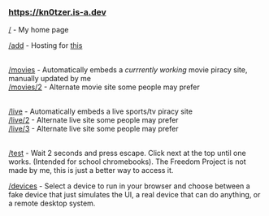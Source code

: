### https://kn0tzer.is-a.dev

<p><a href="https://kn0tzer.is-a.dev">/</a> - My home page</p>

<a href="https://kn0tzer.is-a.dev/add">/add</a> - Hosting for <a href="https://github.com/Kn0tzer/Add-to-Homescreen">this</a><br><br>

<a href="https://kn0tzer.is-a.dev/movies">/movies</a> - Automatically embeds a *currrently working* movie piracy site, manually updated by me<br>
<a href="https://kn0tzer.is-a.dev/movies/2">/movies/2</a> - Alternate movie site some people may prefer<br><br>

<a href="https://kn0tzer.is-a.dev/live">/live</a> - Automatically embeds a live sports/tv piracy site<br>
<a href="https://kn0tzer.is-a.dev/live/2">/live/2</a> - Alternate live site some people may prefer<br>
<a href="https://kn0tzer.is-a.dev/live/3">/live/3</a> - Alternate live site some people may prefer<br><br></p>

<a href="https://kn0tzer.is-a.dev/test">/test</a> - Wait 2 seconds and press escape. Click next at the top until one works. (Intended for school chromebooks). The Freedom Project is not made by me, this is just a better way to access it.

<a href="https://kn0tzer.is-a.dev/devices">/devices</a> - Select a device to run in your browser and choose between a fake device that just simulates the UI, a real device that can do anything, or a remote desktop system.